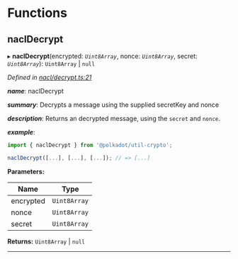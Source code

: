 

# Functions

<a id="nacldecrypt"></a>

##  naclDecrypt

▸ **naclDecrypt**(encrypted: *`Uint8Array`*, nonce: *`Uint8Array`*, secret: *`Uint8Array`*): `Uint8Array` \| `null`

*Defined in [nacl/decrypt.ts:21](https://github.com/polkadot-js/common/blob/c11f068/packages/util-crypto/src/nacl/decrypt.ts#L21)*

*__name__*: naclDecrypt

*__summary__*: Decrypts a message using the supplied secretKey and nonce

*__description__*: Returns an decrypted message, using the `secret` and `nonce`.

*__example__*:   

```javascript
import { naclDecrypt } from '@polkadot/util-crypto';

naclDecrypt([...], [...], [...]); // => [...]
```

**Parameters:**

| Name | Type |
| ------ | ------ |
| encrypted | `Uint8Array` |
| nonce | `Uint8Array` |
| secret | `Uint8Array` |

**Returns:** `Uint8Array` \| `null`

___

